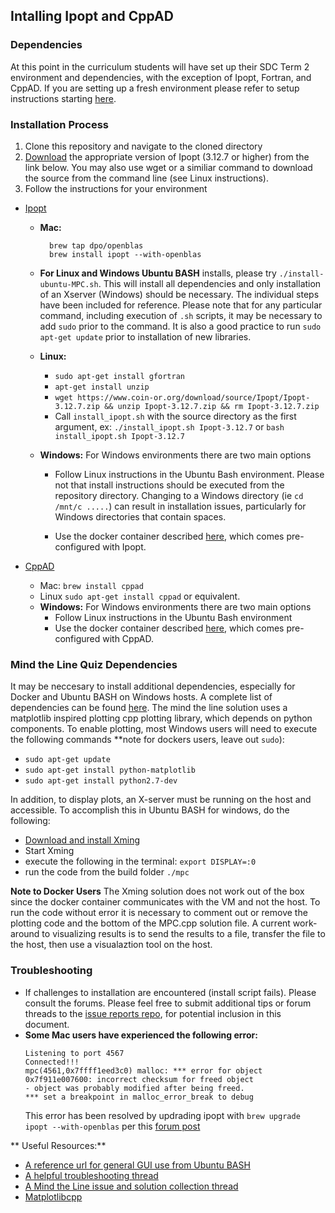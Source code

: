 ## Intalling Ipopt and CppAD

### Dependencies

At this point in the curriculum students will have set up their SDC Term 2 environment and dependencies, with the exception of Ipopt, Fortran, and CppAD.  If you are setting up a fresh environment please refer to setup instructions starting [here](https://classroom.udacity.com/nanodegrees/nd013/parts/40f38239-66b6-46ec-ae68-03afd8a601c8/modules/0949fca6-b379-42af-a919-ee50aa304e6a/lessons/f758c44c-5e40-4e01-93b5-1a82aa4e044f/concepts/382ebfd6-1d55-4487-84a5-b6a5a4ba1e47).

### Installation Process

1.  Clone this repository and navigate to the cloned directory
2.  [Download](https://www.coin-or.org/download/source/Ipopt/) the appropriate version of Ipopt (3.12.7 or higher) from the link below.  You may also use wget or a similiar command to download the source from the command line (see Linux instructions).
3.  Follow the instructions for your environment

* [Ipopt](https://projects.coin-or.org/Ipopt)
  * **Mac:**
    ```
      brew tap dpo/openblas
      brew install ipopt --with-openblas
    ```

  - **For Linux and Windows Ubuntu BASH** installs, please try ```./install-ubuntu-MPC.sh```.  This will install all dependencies and only installation of an Xserver (Windows) should be necessary.  The individual steps have been included for reference.  Please note that for any particular command, including execution of ```.sh``` scripts, it may be necessary to add ```sudo``` prior to the command.  It is also a good practice to run ```sudo apt-get update``` prior to installation of new libraries.
  
  * **Linux:**
    * ```sudo apt-get install gfortran```
    *  ```apt-get install unzip```
    * ```wget https://www.coin-or.org/download/source/Ipopt/Ipopt-3.12.7.zip && unzip Ipopt-3.12.7.zip && rm Ipopt-3.12.7.zip```
    * Call `install_ipopt.sh` with the source directory as the first argument, ex: ```./install_ipopt.sh Ipopt-3.12.7``` or ```bash install_ipopt.sh Ipopt-3.12.7```

  * **Windows:** For Windows environments there are two main options
    * Follow Linux instructions in the Ubuntu Bash environment.  Please not that install instructions should be executed from the repository directory.  Changing to a Windows directory (ie ```cd /mnt/c .....```) can result in installation issues, particularly for Windows directories that contain spaces.
    
    * Use the docker container described [here](https://classroom.udacity.com/nanodegrees/nd013/parts/40f38239-66b6-46ec-ae68-03afd8a601c8/modules/0949fca6-b379-42af-a919-ee50aa304e6a/lessons/f758c44c-5e40-4e01-93b5-1a82aa4e044f/concepts/16cf4a78-4fc7-49e1-8621-3450ca938b77), which comes pre-configured with Ipopt.
* [CppAD](https://www.coin-or.org/CppAD/)
  * Mac: `brew install cppad`
  * Linux `sudo apt-get install cppad` or equivalent.
  * **Windows:** For Windows environments there are two main options
    * Follow Linux instructions in the Ubuntu Bash environment
    * Use the docker container described [here](https://classroom.udacity.com/nanodegrees/nd013/parts/40f38239-66b6-46ec-ae68-03afd8a601c8/modules/0949fca6-b379-42af-a919-ee50aa304e6a/lessons/f758c44c-5e40-4e01-93b5-1a82aa4e044f/concepts/16cf4a78-4fc7-49e1-8621-3450ca938b77), which comes pre-configured with CppAD.

### Mind the Line Quiz Dependencies
It may be neccesary to install additional dependencies, especially for Docker and Ubuntu BASH on Windows hosts.  A complete list of dependencies can be found [here](https://github.com/udacity/CarND-MPC-Quizzes/blob/master/Dockerfile).  The mind the line solution uses a matplotlib inspired plotting cpp plotting library, which depends on python components.  To enable plotting, most Windows users will need to execute the following commands **note for dockers users, leave out ```sudo```):
- ```sudo apt-get update```
- ```sudo apt-get install python-matplotlib```
- ```sudo apt-get install python2.7-dev```

In addition, to display plots, an X-server must be running on the host and accessible.  To accomplish this in Ubuntu BASH for windows, do the following:
- [Download and install Xming](https://sourceforge.net/projects/xming/?source=typ_redirect)
- Start Xming
- execute the following in the terminal: ```export DISPLAY=:0```
- run the code from the build folder ```./mpc```

**Note to Docker Users** The Xming solution does not work out of the box since the docker container communicates with the VM and not the host.  To run the code without error it is necessary to comment out or remove the plotting code and the bottom of the MPC.cpp solution file.  A current work-around to visualizing results is to send the results to a file, transfer the file to the host, then use a visualaztion tool on the host.

### Troubleshooting

* If challenges to installation are encountered (install script fails).  Please consult the forums.  Please feel free to submit additional tips or forum threads to the [issue reports repo](https://github.com/udacity/sdc-issue-reports), for potential inclusion in this document.
*  **Some Mac users have experienced the following error:**
     ```
     Listening to port 4567
     Connected!!!
     mpc(4561,0x7ffff1eed3c0) malloc: *** error for object 0x7f911e007600: incorrect checksum for freed object
     - object was probably modified after being freed.
     *** set a breakpoint in malloc_error_break to debug
     ```
     This error has been resolved by updrading ipopt with
     ```brew upgrade ipopt --with-openblas```
     per this [forum post](https://discussions.udacity.com/t/incorrect-checksum-for-freed-object/313433/19)

** Useful Resources:**

- [A reference url for general GUI use from Ubuntu BASH](https://www.howtogeek.com/261575/how-to-run-graphical-linux-desktop-applications-from-windows-10s-bash-shell/)
- [A helpful troubleshooting thread](https://discussions.udacity.com/t/what-call-to-subplot-failed/298481)
- [A Mind the Line issue and solution collection thread](https://discussions.udacity.com/t/error-loading-module-matplotlib-pyplot/248132/8?source_topic_id=298481)
- [Matplotlibcpp](https://github.com/lava/matplotlib-cpp/tree/master/examples)
